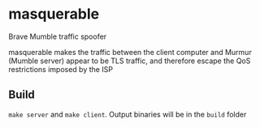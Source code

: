 # masquerable
Brave Mumble traffic spoofer

masquerable makes the traffic between the client computer and Murmur (Mumble server) appear to be TLS traffic, and therefore escape the QoS restrictions imposed by the ISP

## Build
`make server` and `make client`. Output binaries will be in the `build` folder
